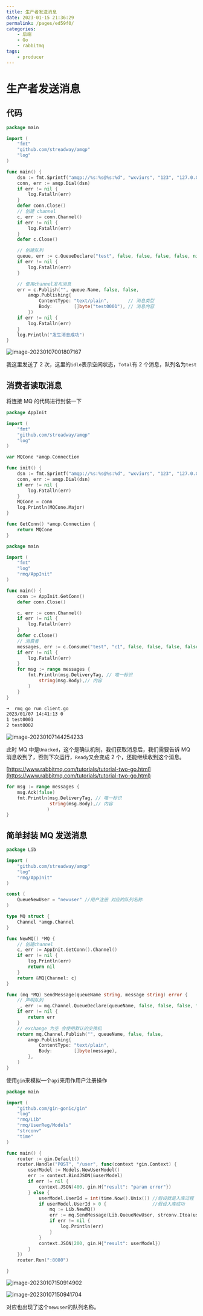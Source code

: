 ```yaml
---
title: 生产者发送消息
date: 2023-01-15 21:36:29
permalink: /pages/ed59f0/
categories:
    - 后端
    - Go
    - rabbitmq
tags:
    - producer
---
```


# 生产者发送消息

## 代码

```go
package main

import (
	"fmt"
	"github.com/streadway/amqp"
	"log"
)

func main() {
	dsn := fmt.Sprintf("amqp://%s:%s@%s:%d", "wxviurs", "123", "127.0.0.1", 5672)
	conn, err := amqp.Dial(dsn)
	if err != nil {
		log.Fatalln(err)
	}
	defer conn.Close()
	// 创建 channel
	c, err := conn.Channel()
	if err != nil {
		log.Fatalln(err)
	}
	defer c.Close()

	// 创建队列
	queue, err := c.QueueDeclare("test", false, false, false, false, nil)
	if err != nil {
		log.Fatalln(err)
	}

	// 使用channel发布消息
	err = c.Publish("", queue.Name, false, false,
		amqp.Publishing{
			ContentType: "text/plain",       // 消息类型
			Body:        []byte("test0001"), // 消息内容
		})
	if err != nil {
		log.Fatalln(err)
	}
	log.Println("发生消息成功")
}

```

![image-20230107001807167](https://virusoss.oss-cn-shanghai.aliyuncs.com/images/image-20230107001807167.png)

我这里发送了 2 次，这里的`idle`表示空闲状态，`Total`有 2 个消息，队列名为`test`

## 消费者读取消息

将连接 MQ 的代码进行封装一下

```go
package AppInit

import (
	"fmt"
	"github.com/streadway/amqp"
	"log"
)

var MQCone *amqp.Connection

func init() {
	dsn := fmt.Sprintf("amqp://%s:%s@%s:%d", "wxviurs", "123", "127.0.0.1", 5672)
	conn, err := amqp.Dial(dsn)
	if err != nil {
		log.Fatalln(err)
	}
	MQCone = conn
	log.Println(MQCone.Major)
}

func GetConn() *amqp.Connection {
	return MQCone
}
```

```go
package main

import (
	"fmt"
	"log"
	"rmq/AppInit"
)

func main() {
	conn := AppInit.GetConn()
	defer conn.Close()

	c, err := conn.Channel()
	if err != nil {
		log.Fatalln(err)
	}
	defer c.Close()
	// 消费者
	messages, err := c.Consume("test", "c1", false, false, false, false, nil)
	if err != nil {
		log.Fatalln(err)
	}
	for msg := range messages {
		fmt.Println(msg.DeliveryTag, // 唯一标识
			string(msg.Body),// 内容
		)
	}
}

```

```bash
➜  rmq go run client.go
2023/01/07 14:41:13 0
1 test0001
2 test0002

```

![image-20230107144254233](https://virusoss.oss-cn-shanghai.aliyuncs.com/images/image-20230107144254233.png)

此时 MQ 中是`Unacked`，这个是确认机制，我们获取消息后，我们需要告诉 MQ 消息收到了，否则下次运行，`Ready`又会变成 2 个，还能继续收到这个消息。

[https://www.rabbitmq.com/tutorials/tutorial-two-go.html](https://www.rabbitmq.com/tutorials/tutorial-two-go.html)

```go
for msg := range messages {
    msg.Ack(false)
    fmt.Println(msg.DeliveryTag, // 唯一标识
                string(msg.Body),// 内容
               )
}
```

## 简单封装 MQ 发送消息

```go
package Lib

import (
	"github.com/streadway/amqp"
	"log"
	"rmq/AppInit"
)

const (
	QueueNewUser = "newuser" //用户注册 对应的队列名称
)

type MQ struct {
	Channel *amqp.Channel
}

func NewMQ() *MQ {
	// 创建channel
	c, err := AppInit.GetConn().Channel()
	if err != nil {
		log.Println(err)
		return nil
	}
	return &MQ{Channel: c}
}

func (mq *MQ) SendMessage(queueName string, message string) error {
	// 声明队列
	_, err := mq.Channel.QueueDeclare(queueName, false, false, false, false, nil)
	if err != nil {
		return err
	}
	// exchange 为空 会使用默认的交换机
	return mq.Channel.Publish("", queueName, false, false,
		amqp.Publishing{
			ContentType: "text/plain",
			Body:        []byte(message),
		},
	)
}

```

使用`gin`来模拟一个`api`来用作用户注册操作

```go
package main

import (
	"github.com/gin-gonic/gin"
	"log"
	"rmq/Lib"
	"rmq/UserReg/Models"
	"strconv"
	"time"
)

func main() {
	router := gin.Default()
	router.Handle("POST", "/user", func(context *gin.Context) {
		userModel := Models.NewUserModel()
		err := context.BindJSON(&userModel)
		if err != nil {
			context.JSON(400, gin.H{"result": "param error"})
		} else {
			userModel.UserId = int(time.Now().Unix()) //假设就是入库过程
			if userModel.UserId > 0 {                 //假设入库成功
				mq := Lib.NewMQ()
				err := mq.SendMessage(Lib.QueueNewUser, strconv.Itoa(userModel.UserId))
				if err != nil {
					log.Println(err)
				}
			}
			context.JSON(200, gin.H{"result": userModel})
		}
	})
	router.Run(":8080")

}

```

![image-20230107150914902](https://virusoss.oss-cn-shanghai.aliyuncs.com/images/image-20230107150914902.png)

![image-20230107150941704](https://virusoss.oss-cn-shanghai.aliyuncs.com/images/image-20230107150941704.png)

对应也出现了这个`newuser`的队列名称。
